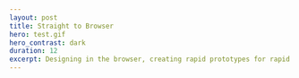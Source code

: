 ```yaml
---
layout: post
title: Straight to Browser
hero: test.gif
hero_contrast: dark
duration: 12
excerpt: Designing in the browser, creating rapid prototypes for rapid development.
---
```


